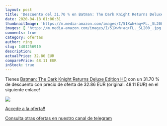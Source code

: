 ```yaml
---
layout: post
title: 'Descuento del 31.70 % en Batman: The Dark Knight Returns Deluxe E'
date: 2020-04-18 01:06:31
thumbnailImage: 'https://m.media-amazon.com/images/I/51Xwh+aq+FL._SL200_.jpg'
images: [ 'https://m.media-amazon.com/images/I/51Xwh+aq+FL._SL200_.jpg' ]
comments: true
category: ofertas
author: ring
slug: 1401256910
description:
actualPrice: 32.86 EUR
comparePrice: 48.11 EUR
inStock: true
---
```


Tienes [Batman: The Dark Knight Returns Deluxe Edition HC](https://www.amazon.es/dp/1401256910/?tag=redken-21) con un 31.70 % de descuento con precio de oferta de 32.86 EUR (original: 48.11 EUR) en el siguiente enlace!

[![](https://m.media-amazon.com/images/I/51Xwh+aq+FL._SL200_.jpg)](https://www.amazon.es/dp/1401256910/?tag=redken-21)

[Accede a la oferta!!](https://www.amazon.es/dp/1401256910/?tag=redken-21)

[Consulta otras ofertas en nuestro canal de telegram](https://t.me/s/ofertas25)
